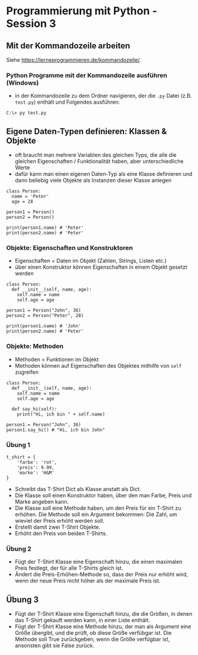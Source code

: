 # Programmierung mit Python - Session 3

## Mit der Kommandozeile arbeiten

Siehe https://lerneprogrammieren.de/kommandozeile/.

### Python Programme mit der Kommandozeile ausführen (Windows)

- in der Kommandozeile zu dem Ordner navigieren, der die `.py` Datei (z.B. `test.py`) enthält und Folgendes ausführen:

```
C:\> py test.py
```


## Eigene Daten-Typen definieren: Klassen & Objekte

- oft braucht man mehrere Variablen des gleichen Typs, die alle die gleichen Eigenschaften / Funktionalität haben,
  aber unterschiedliche Werte
- dafür kann man einen eigenen Daten-Typ als eine Klasse definieren und dann beliebig viele Objekte als Instanzen dieser Klasse anlegen

```
class Person:
  name = 'Peter'
  age = 28
  
person1 = Person()
person2 = Person()

print(person1.name) # 'Peter'
print(person2.name) # 'Peter'
```

### Objekte: Eigenschaften und Konstruktoren

- Eigenschaften = Daten im Objekt (Zahlen, Strings, Listen etc.)
- über einen Konstruktor können Eigenschaften in einem Objekt gesetzt werden


```
class Person:
  def __init__(self, name, age):
    self.name = name
    self.age = age

person1 = Person("John", 36)
person2 = Person("Peter", 28)

print(person1.name) # 'John'
print(person2.name) # 'Peter' 
```

### Objekte: Methoden

- Methoden = Funktionen im Objekt
- Methoden können auf Eigenschaften des Objektes mithilfe von `self` zugreifen     

```
class Person:
  def __init__(self, name, age):
    self.name = name
    self.age = age
    
  def say_hi(self):
    print("Hi, ich bin " + self.name)

person1 = Person("John", 36)
person1.say_hi() # "Hi, ich bin John"
```

### Übung 1

```
t_shirt = {
    'farbe': 'rot',
    'preis': 9.99,
    'marke': 'H&M'
}
```

- Schreibt das T-Shirt Dict als Klasse anstatt als Dict.
- Die Klasse soll einen Konstruktor haben, über den man Farbe, Preis und Marke angeben kann.
- Die Klasse soll eine Methode haben, um den Preis für ein T-Shirt zu erhöhen.
  Die Methode soll ein Argument bekommen: Die Zahl, um wieviel der Preis erhöht werden soll.
- Erstellt damit zwei T-Shirt Objekte.
- Erhöht den Preis von beiden T-Shirts.

### Übung 2

- Fügt der T-Shirt Klasse eine Eigenschaft hinzu, die einen maximalen Preis festlegt, der für alle T-Shirts gleich ist.
- Ändert die Preis-Erhöhen-Methode so, dass der Preis nur erhöht wird, wenn der neue Preis nicht höher als der maximale Preis ist.

## Übung 3

- Fügt der T-Shirt Klasse eine Eigenschaft hinzu, die die Größen, in denen das T-Shirt gekauft werden kann, in einer Liste enthält.
- Fügt der T-Shirt Klasse eine Methode hinzu, der man als Argument eine Größe übergibt, und die prüft, ob diese Größe verfübgar ist.
  Die Methode soll True zurückgeben, wenn die Größe verfügbar ist, ansonsten gibt sie False zurück.

